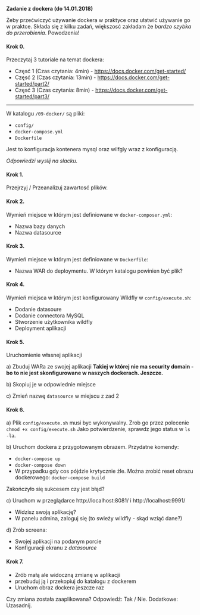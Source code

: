 **Zadanie z dockera (do 14.01.2018)**

Żeby przećwiczyć używanie dockera w praktyce oraz ułatwić używanie go w praktce.
Składa się z kilku zadań, większosć zakładam że *bardzo szybka do przerobienia*. Powodzenia!

#### Krok 0. 
Przeczytaj 3 tutoriale na temat dockera:
- Częsć 1 (Czas czytania: 4min) - https://docs.docker.com/get-started/
- Częsć 2 (Czas czytania: 13min) - https://docs.docker.com/get-started/part2/ 
- Częsć 3 (Czas czytania: 8min) - https://docs.docker.com/get-started/part3/

-----

W katalogu `/09-docker/` są pliki:
- `config/`
- `docker-compose.yml`
- `Dockerfile`

Jest to konfiguracja kontenera mysql oraz wilfgly wraz z konfiguracją.

*Odpowiedzi wyslij na slacku.*

#### Krok 1. 
Przejrzyj / Przeanalizuj zawartosć plików.

#### Krok 2. 
Wymień miejsce w którym jest definiowane w `docker-composer.yml`:
- Nazwa bazy danych
- Nazwa datasource

#### Krok 3. 
Wymień miejsce w którym jest definiowane w `Dockerfile`:
- Nazwa WAR do deploymentu. W którym katalogu powinien być plik?

#### Krok 4. 
Wymień miejsca w którym jest konfigurowany Wildfly w `config/execute.sh`:
- Dodanie datasoure
- Dodanie connectora MySQL
- Stworzenie użytkownika wildfly
- Deployment aplikacji

#### Krok 5. 
Uruchomienie własnej aplikacji

a) Zbuduj WARa ze swojej aplikacji
    **Takiej w której nie ma security domain - bo to nie jest skonfigurowane w naszych dockerach. Jeszcze.**

b) Skopiuj je w odpowiednie miejsce

c) Zmień nazwę `datasource` w miejscu z zad 2

#### Krok 6.

a) Plik `config/execute.sh` musi byc wykonywalny. Zrob go przez polecenie `chmod +x config/execute.sh` Jako potwierdzenie, sprawdz jego status w `ls -la`.

b) Uruchom dockera z przygotowanym obrazem. Przydatne komendy:
- `docker-compose up`
- `docker-compose down`
- W przypadku gdy cos pójdzie krytycznie źle. Można zrobić reset obrazu dockerowego: `docker-compose build` 

Zakończyło się sukcesem czy jest błąd?

c) Uruchom w przeglądarce http://localhost:8081/ i http://localhost:9991/
- Widzisz swoją aplikację?
- W panelu admina, zaloguj się (to swieży wildfly - skąd wziąć dane?)

d) Zrób screena:
- Swojej aplikacji na podanym porcie
- Konfiguracji ekranu z *datasource*

#### Krok 7. 
- Zrób małą ale widoczną zmianę w aplikacji
- przebuduj ją i przekopiuj do katalogu z dockerem
- Uruchom obraz dockera jeszcze raz

Czy zmiana została zaaplikowana? 
Odpowiedź: Tak / Nie.
Dodatkowe: Uzasadnij.
